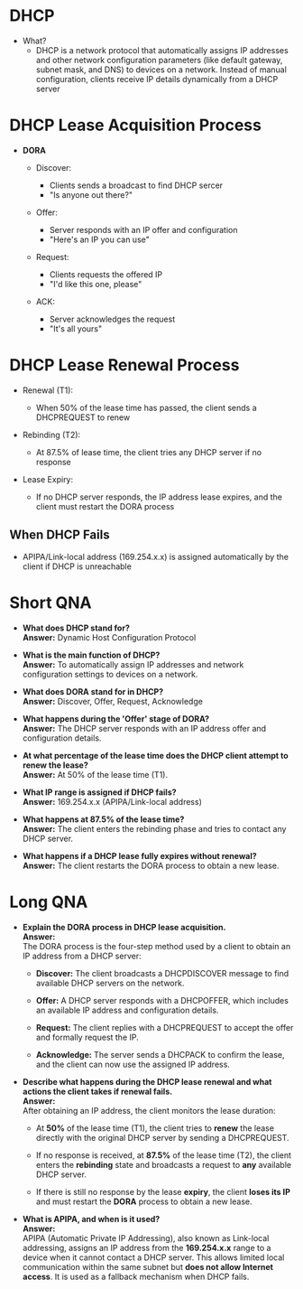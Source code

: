 # DHCP
- What?
	- DHCP is a network protocol that automatically assigns IP addresses and other network configuration parameters (like default gateway, subnet mask, and DNS) to devices on a network. Instead of manual configuration, clients receive IP details dynamically from a DHCP server

# DHCP Lease Acquisition Process
- **DORA**
	- Discover:
		- Clients sends a broadcast to find DHCP sercer
		- "Is anyone out there?"
		
	- Offer:
		- Server responds with an IP offer and configuration
		- "Here's an IP you can use"
		
	- Request:
		- Clients requests the offered IP
		- "I'd like this one, please"
		
	- ACK:
		- Server acknowledges the request
		- "It's all yours"

# DHCP Lease Renewal Process
- Renewal (T1):
	- When 50% of the lease time has passed, the client sends a DHCPREQUEST to renew
	
- Rebinding (T2):
	- At 87.5% of lease time, the client tries any DHCP server if no response
	
- Lease Expiry:
	- If no DHCP server responds, the IP address lease expires, and the client must restart the DORA process

## When DHCP Fails
- APIPA/Link-local address (169.254.x.x) is assigned automatically by the client if DHCP is unreachable


# Short QNA
- **What does DHCP stand for?**  
    **Answer:** Dynamic Host Configuration Protocol
    
- **What is the main function of DHCP?**  
    **Answer:** To automatically assign IP addresses and network configuration settings to devices on a network.
    
- **What does DORA stand for in DHCP?**  
    **Answer:** Discover, Offer, Request, Acknowledge
    
- **What happens during the 'Offer' stage of DORA?**  
    **Answer:** The DHCP server responds with an IP address offer and configuration details.
    
- **At what percentage of the lease time does the DHCP client attempt to renew the lease?**  
    **Answer:** At 50% of the lease time (T1).
    
- **What IP range is assigned if DHCP fails?**  
    **Answer:** 169.254.x.x (APIPA/Link-local address)
    
- **What happens at 87.5% of the lease time?**  
    **Answer:** The client enters the rebinding phase and tries to contact any DHCP server.
    
- **What happens if a DHCP lease fully expires without renewal?**  
    **Answer:** The client restarts the DORA process to obtain a new lease.

# Long QNA
- **Explain the DORA process in DHCP lease acquisition.**  
    **Answer:**  
    The DORA process is the four-step method used by a client to obtain an IP address from a DHCP server:
    
    - **Discover:** The client broadcasts a DHCPDISCOVER message to find available DHCP servers on the network.
        
    - **Offer:** A DHCP server responds with a DHCPOFFER, which includes an available IP address and configuration details.
        
    - **Request:** The client replies with a DHCPREQUEST to accept the offer and formally request the IP.
        
    - **Acknowledge:** The server sends a DHCPACK to confirm the lease, and the client can now use the assigned IP address.
        
- **Describe what happens during the DHCP lease renewal and what actions the client takes if renewal fails.**  
    **Answer:**  
    After obtaining an IP address, the client monitors the lease duration:
    
    - At **50%** of the lease time (T1), the client tries to **renew** the lease directly with the original DHCP server by sending a DHCPREQUEST.
        
    - If no response is received, at **87.5%** of the lease time (T2), the client enters the **rebinding** state and broadcasts a request to **any** available DHCP server.
        
    - If there is still no response by the lease **expiry**, the client **loses its IP** and must restart the **DORA** process to obtain a new lease.
        
- **What is APIPA, and when is it used?**  
    **Answer:**  
    APIPA (Automatic Private IP Addressing), also known as Link-local addressing, assigns an IP address from the **169.254.x.x** range to a device when it cannot contact a DHCP server. This allows limited local communication within the same subnet but **does not allow Internet access**. It is used as a fallback mechanism when DHCP fails.
